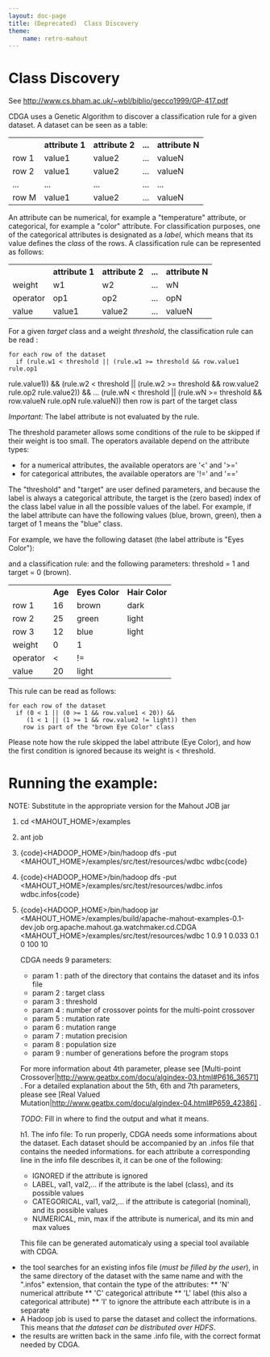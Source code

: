 ```yaml
---
layout: doc-page
title: (Deprecated)  Class Discovery
theme:
    name: retro-mahout
---
```

<a name="ClassDiscovery-ClassDiscovery"></a>
# Class Discovery

See http://www.cs.bham.ac.uk/~wbl/biblio/gecco1999/GP-417.pdf

CDGA uses a Genetic Algorithm to discover a classification rule for a given
dataset. 
A dataset can be seen as a table:

<table>
<tr><th> </th><th>attribute 1</th><th>attribute 2</th><th>...</th><th>attribute N</th></tr>
<tr><td>row 1</td><td>value1</td><td>value2</td><td>...</td><td>valueN</td></tr>
<tr><td>row 2</td><td>value1</td><td>value2</td><td>...</td><td>valueN</td></tr>
<tr><td>...</td><td>...</td><td>...</td><td>...</td><td>...</td></tr>
<tr><td>row M</td><td>value1</td><td>value2</td><td>...</td><td>valueN</td></tr>
</table>

An attribute can be numerical, for example a "temperature" attribute, or
categorical, for example a "color" attribute. For classification purposes,
one of the categorical attributes is designated as a *label*, which means
that its value defines the *class* of the rows.
A classification rule can be represented as follows:
<table>
<tr><th> </th><th>attribute 1</th><th>attribute 2</th><th>...</th><th>attribute N</th></tr>
<tr><td>weight</td><td>w1</td><td>w2</td><td>...</td><td>wN</td></tr>
<tr><td>operator</td><td>op1</td><td>op2</td><td>...</td><td>opN</td></tr>
<tr><td>value</td><td>value1</td><td>value2</td><td>...</td><td>valueN</td></tr>
</table>

For a given *target* class and a weight *threshold*, the classification
rule can be read :


    for each row of the dataset
      if (rule.w1 < threshold || (rule.w1 >= threshold && row.value1 rule.op1
rule.value1)) &&
         (rule.w2 < threshold || (rule.w2 >= threshold && row.value2 rule.op2
rule.value2)) &&
         ...
         (rule.wN < threshold || (rule.wN >= threshold && row.valueN rule.opN
rule.valueN)) then
        row is part of the target class


*Important:* The label attribute is not evaluated by the rule.

The threshold parameter allows some conditions of the rule to be skipped if
their weight is too small. The operators available depend on the attribute
types:
* for a numerical attributes, the available operators are '<' and '>='
* for categorical attributes, the available operators are '!=' and '=='

The "threshold" and "target" are user defined parameters, and because the
label is always a categorical attribute, the target is the (zero based)
index of the class label value in all the possible values of the label. For
example, if the label attribute can have the following values (blue, brown,
green), then a target of 1 means the "blue" class.

For example, we have the following dataset (the label attribute is "Eyes
Color"):
<table>
<tr><th> </th><th>Age</th><th>Eyes Color</th><th>Hair Color</th></tr>
<tr><td>row 1</td><td>16</td><td>brown</td><td>dark</td></tr>
<tr><td>row 2</td><td>25</td><td>green</td><td>light</td></tr>
<tr><td>row 3</td><td>12</td><td>blue</td><td>light</td></tr>
and a classification rule:
<tr><td>weight</td><td>0</td><td>1</td></tr>
<tr><td>operator</td><td><</td><td>!=</td></tr>
<tr><td>value</td><td>20</td><td>light</td></tr>
and the following parameters: threshold = 1 and target = 0 (brown).
</table>

This rule can be read as follows:

    for each row of the dataset
      if (0 < 1 || (0 >= 1 && row.value1 < 20)) &&
         (1 < 1 || (1 >= 1 && row.value2 != light)) then
        row is part of the "brown Eye Color" class


Please note how the rule skipped the label attribute (Eye Color), and how
the first condition is ignored because its weight is < threshold.

<a name="ClassDiscovery-Runningtheexample:"></a>
# Running the example:
NOTE: Substitute in the appropriate version for the Mahout JOB jar

1. cd <MAHOUT_HOME>/examples
1. ant job
1. {code}<HADOOP_HOME>/bin/hadoop dfs -put
<MAHOUT_HOME>/examples/src/test/resources/wdbc wdbc{code}
1. {code}<HADOOP_HOME>/bin/hadoop dfs -put
<MAHOUT_HOME>/examples/src/test/resources/wdbc.infos wdbc.infos{code}
1. {code}<HADOOP_HOME>/bin/hadoop jar
<MAHOUT_HOME>/examples/build/apache-mahout-examples-0.1-dev.job
org.apache.mahout.ga.watchmaker.cd.CDGA
<MAHOUT_HOME>/examples/src/test/resources/wdbc 1 0.9 1 0.033 0.1 0 100 10

    CDGA needs 9 parameters:
    * param 1 : path of the directory that contains the dataset and its infos
file
    * param 2 : target class
    * param 3 : threshold
    * param 4 : number of crossover points for the multi-point crossover
    * param 5 : mutation rate
    * param 6 : mutation range
    * param 7 : mutation precision
    * param 8 : population size
    * param 9 : number of generations before the program stops
    
    For more information about 4th parameter, please see [Multi-point Crossover|http://www.geatbx.com/docu/algindex-03.html#P616_36571]
.
    For a detailed explanation about the 5th, 6th and 7th parameters, please
see [Real Valued Mutation|http://www.geatbx.com/docu/algindex-04.html#P659_42386]
.
    
    *TODO*: Fill in where to find the output and what it means.
    
    h1. The info file:
    To run properly, CDGA needs some informations about the dataset. Each
dataset should be accompanied by an .infos file that contains the needed
informations. for each attribute a corresponding line in the info file
describes it, it can be one of the following:
    * IGNORED
      if the attribute is ignored
    * LABEL, val1, val2,...
      if the attribute is the label (class), and its possible values
    * CATEGORICAL, val1, val2,...
      if the attribute is categorial (nominal), and its possible values
    * NUMERICAL, min, max
      if the attribute is numerical, and its min and max values
    
    This file can be generated automaticaly using a special tool available with
CDGA.
    


*  the tool searches for an existing infos file (*must be filled by the
user*), in the same directory of the dataset with the same name and with
the ".infos" extension, that contain the type of the attributes:
  ** 'N' numerical attribute
  ** 'C' categorical attribute
  ** 'L' label (this also a categorical attribute)
  ** 'I' to ignore the attribute
  each attribute is in a separate 
* A Hadoop job is used to parse the dataset and collect the informations.
This means that *the dataset can be distributed over HDFS*.
* the results are written back in the same .info file, with the correct
format needed by CDGA.

